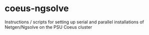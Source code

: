 # coeus-ngsolve
Instructions / scripts for setting up serial and parallel installations of Netgen/Ngsolve on the PSU Coeus cluster
